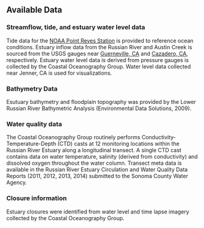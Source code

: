 ## Available Data

### Streamflow, tide, and estuary water level data

Tide data for the 
[NOAA Point Reyes Station](http://tidesandcurrents.noaa.gov/stationhome.html?id=9415020) 
is provided to reference ocean conditions. Estuary inflow data from the Russian 
River and Austin Creek is sourced from the USGS gauges near 
[Guerneville, CA](http://waterdata.usgs.gov/nwis/inventory/?site_no=11467000&agency_cd=USGS)
and 
[Cazadero, CA](http://waterdata.usgs.gov/nwis/inventory/?site_no=11467200&agency_cd=USGS),
respectively. Estuary water level data is derived from pressure gauges is collected by the 
Coastal Oceanography Group. Water level data collected near Jenner, CA is used
for visualizations.

### Bathymetry Data

Esutuary bathymetry and floodplain topography was provided by the Lower 
Russian River Bathymetric Analysis (Environmental Data Solutions, 2009). 

### Water quality data

The Coastal Oceanography Group routinely performs 
Conductivity-Temperature-Depth (CTD) casts at 12 monitoring locations within 
the Russian River Estuary along a longitudinal transect. 
A single CTD cast contains data on water temperature,
salinity (derived from conductivity) and dissolved oxygen throughout the
water column. Transect meta data is available in the Russian River Estuary 
Circulation and Water Quality Data Reports (2011, 2012, 2013, 2014) 
submitted to the Sonoma County Water Agency.

### Closure information

Estuary closures were identified from water level and time lapse imagery 
collected by the Coastal Oceanography Group.
